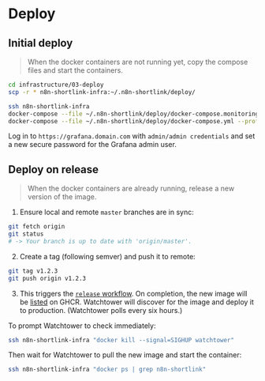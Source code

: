 # Deploy

## Initial deploy

> When the docker containers are not running yet, copy the compose files and start the containers.

```sh
cd infrastructure/03-deploy
scp -r * n8n-shortlink-infra:~/.n8n-shortlink/deploy/

ssh n8n-shortlink-infra
docker-compose --file ~/.n8n-shortlink/deploy/docker-compose.monitoring.yml up --detach
docker-compose --file ~/.n8n-shortlink/deploy/docker-compose.yml --profile production up --detach
```

Log in to `https://grafana.domain.com` with `admin/admin credentials` and set a new secure password for the Grafana admin user.

## Deploy on release

> When the docker containers are already running, release a new version of the image.

1. Ensure local and remote `master` branches are in sync:

```sh
git fetch origin
git status
# -> Your branch is up to date with 'origin/master'.
```

2. Create a tag (following semver) and push it to remote:

```sh
git tag v1.2.3
git push origin v1.2.3
```

3. This triggers the [`release` workflow](https://github.com/ivov/n8n-shortlink/actions/workflows/release.yml). On completion, the new image will be [listed](https://github.com/ivov/n8n-shortlink/pkgs/container/n8n-shortlink) on GHCR. Watchtower will discover for the image and deploy it to production. (Watchtower polls every six hours.)

To prompt Watchtower to check immediately:

```sh
ssh n8n-shortlink-infra "docker kill --signal=SIGHUP watchtower"
```

Then wait for Watchtower to pull the new image and start the container:

```sh
ssh n8n-shortlink-infra "docker ps | grep n8n-shortlink"
```
